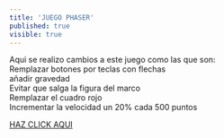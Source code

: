 ```yaml
---
title: 'JUEGO PHASER'
published: true
visible: true
---
```


Aqui se realizo cambios a este juego como las que son: <br>
Remplazar botones por teclas con flechas<br>
añadir gravedad <br>
Evitar que salga la figura del marco <br>
Remplazar el cuadro rojo <br>
Incrementar la velocidad un 20% cada 500 puntos<br>

[HAZ CLICK AQUI](https://valeriaalvarezsis.com/user/game/t_hunter.html)